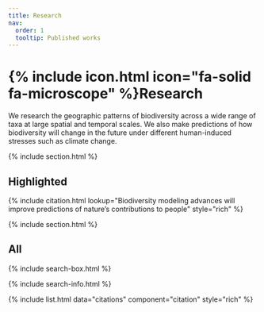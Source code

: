 ```yaml
---
title: Research
nav:
  order: 1
  tooltip: Published works
---
```


# {% include icon.html icon="fa-solid fa-microscope" %}Research

We research the geographic patterns of biodiversity across a wide range of taxa at large spatial and temporal scales. We also make predictions of how biodiversity will change in the future under different human-induced stresses such as climate change.

{% include section.html %}

## Highlighted

{% include citation.html lookup="Biodiversity modeling advances will improve predictions of nature’s contributions to people" style="rich" %}

{% include section.html %}

## All

{% include search-box.html %}

{% include search-info.html %}

{% include list.html data="citations" component="citation" style="rich" %}
